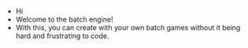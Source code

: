- Hi
- Welcome to the batch engine!
- With this, you can create with your own batch games without it being hard and frustrating to code.
